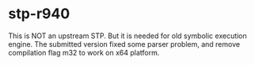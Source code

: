 # stp-r940

This is NOT an upstream STP. But it is needed for old symbolic execution engine. The submitted version fixed some parser problem, and remove compilation flag m32 to work on x64 platform.
